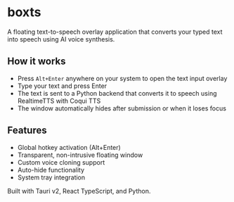 # boxts

A floating text-to-speech overlay application that converts your typed text into speech using AI voice synthesis.

## How it works

- Press `Alt+Enter` anywhere on your system to open the text input overlay
- Type your text and press Enter 
- The text is sent to a Python backend that converts it to speech using RealtimeTTS with Coqui TTS
- The window automatically hides after submission or when it loses focus

## Features

- Global hotkey activation (Alt+Enter)
- Transparent, non-intrusive floating window
- Custom voice cloning support
- Auto-hide functionality
- System tray integration

Built with Tauri v2, React TypeScript, and Python.
